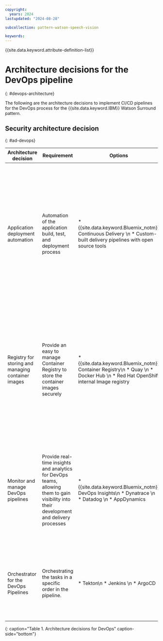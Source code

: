 ```yaml
---
copyright:
  years: 2024
lastupdated: "2024-08-28"

subcollection: pattern-watson-speech-vision

keywords:
---
```

{{site.data.keyword.attribute-definition-list}}

# Architecture decisions for the DevOps pipeline
{: #devops-architecture}

The following are the architecture decisions to implement CI/CD pipelines for the DevOps process for the {{site.data.keyword.IBM}} Watson Surround pattern.

## Security architecture decision
{: #ad-devops}

| Architecture decision                                                            | Requirement                                                                                                                                                  | Options                                                                                                | Decision                      | Rationale                                                                                                                                                                                                                                                                                                                                                                                                                                                                                                                                                                                |
| -------------------------------------------------------------------------------- | ------------------------------------------------------------------------------------------------------------------------------------------------------------ | ------------------------------------------------------------------------------------------------------ | ----------------------------- | ---------------------------------------------------------------------------------------------------------------------------------------------------------------------------------------------------------------------------------------------------------------------------------------------------------------------------------------------------------------------------------------------------------------------------------------------------------------------------------------------------------------------------------------------------------------------------------------- |
| Application deployment automation                                                | Automation of the application build, test, and deployment process                                                                                            | * {{site.data.keyword.Bluemix_notm}} Continuous Delivery \n * Custom-built delivery pipelines with open source tools             | {{site.data.keyword.Bluemix_notm}} Continuous Delivery | {{site.data.keyword.Bluemix_notm}} Continuous Delivery is based on the principles of continuous integration and continuous delivery (CI/CD), which involve automating the build, test, and deployment of software applications in a continuous and iterative manner. This approach helps to ensure that applications are developed and delivered quickly and reliably, while also reducing the risk of errors and failures.{{site.data.keyword.Bluemix_notm}} Continuous Delivery is designed to work with a range of development tools and platforms, including {{site.data.keyword.Bluemix_notm}} Foundry, {{site.data.keyword.Bluemix_notm}} Functions, and {{site.data.keyword.Bluemix_notm}} Kubernetes Service. |
| Registry for storing and managing container images                               | Provide an easy to manage Container Registry to store the container images securely                                                                       | * {{site.data.keyword.Bluemix_notm}} Container Registry\n * Quay \n * Docker Hub \n * Red Hat OpenShift internal Image registry | {{site.data.keyword.Bluemix_notm}} Container Registry  | {{site.data.keyword.Bluemix_notm}} Container Registry is a managed service that provides a centralized location for storing and managing container images, including Docker images, Kubernetes images, and other container formats. It's easier to track and manage your images across multiple environments. It integrates with other {{site.data.keyword.Bluemix_notm}} services, such as {{site.data.keyword.Bluemix_notm}} Kubernetes Service, {{site.data.keyword.Bluemix_notm}} Foundry, and {{site.data.keyword.Bluemix_notm}} Functions, to streamline the containerized application development and deployment processes.                                                                                     |
| Monitor and manage DevOps pipelines                                              | Provide real-time insights and analytics for DevOps teams, allowing them to gain visibility into their development and delivery processes | * {{site.data.keyword.Bluemix_notm}} DevOps Insights\n * Dynatrace \n * Datadog \n * AppDynamics                                | {{site.data.keyword.Bluemix_notm}} DevOps Insights     | {{site.data.keyword.Bluemix_notm}} DevOps Insights automatically displays historical data from the {{site.data.keyword.Bluemix_notm}} Continuous Delivery within your toolchain. {{site.data.keyword.Bluemix_notm}} DevOps Insights integrates with other {{site.data.keyword.Bluemix_notm}} services, such as {{site.data.keyword.Bluemix_notm}} Kubernetes Service, {{site.data.keyword.Bluemix_notm}} Foundry, and {{site.data.keyword.Bluemix_notm}} Functions, to provide a comprehensive DevOps platform.                                                                                                                                                                                                                                                |
| Orchestrator for the DevOps Pipelines                                            | Orchestrating the tasks in a specific order in the pipeline.                                                | * Tekton\n * Jenkins \n * ArgoCD                                                                        | Tekton                        | Tekton pipelines are composed of a series of tasks that are run in a specific order, and each task can be customized to perform a specific function, such as building a Docker image, running tests, or deploying to a cloud-based environment. It streamlines the development and delivery processes, improve collaboration and visibility, and reduce errors and downtime.                                                                                                                                                                                                         |

{: caption="Table 1. Architecture decisions for DevOps" caption-side="bottom"}
